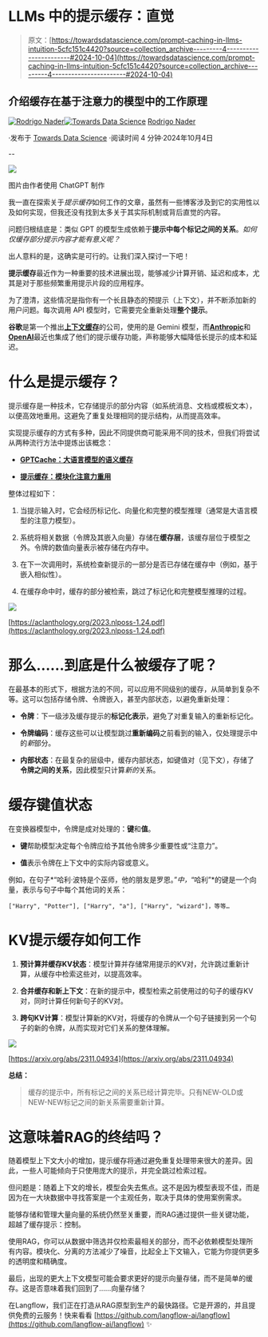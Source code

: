 # LLMs 中的提示缓存：直觉

> 原文：[https://towardsdatascience.com/prompt-caching-in-llms-intuition-5cfc151c4420?source=collection_archive---------4-----------------------#2024-10-04](https://towardsdatascience.com/prompt-caching-in-llms-intuition-5cfc151c4420?source=collection_archive---------4-----------------------#2024-10-04)

## 介绍缓存在基于注意力的模型中的工作原理

[](https://medium.com/@rodrigonader?source=post_page---byline--5cfc151c4420--------------------------------)[![Rodrigo Nader](../Images/c1715d46ef7939ff85fc7c908e92b2f1.png)](https://medium.com/@rodrigonader?source=post_page---byline--5cfc151c4420--------------------------------)[](https://towardsdatascience.com/?source=post_page---byline--5cfc151c4420--------------------------------)[![Towards Data Science](../Images/a6ff2676ffcc0c7aad8aaf1d79379785.png)](https://towardsdatascience.com/?source=post_page---byline--5cfc151c4420--------------------------------) [Rodrigo Nader](https://medium.com/@rodrigonader?source=post_page---byline--5cfc151c4420--------------------------------)

·发布于 [Towards Data Science](https://towardsdatascience.com/?source=post_page---byline--5cfc151c4420--------------------------------) ·阅读时间 4 分钟·2024年10月4日

--

![](../Images/9da5fcfecad7b9e5ffa7ce5a6172ef0b.png)

图片由作者使用 ChatGPT 制作

我一直在探索关于*提示缓存*如何工作的文章，虽然有一些博客涉及到它的实用性以及如何实现，但我还没有找到太多关于其实际机制或背后直觉的内容。

问题归根结底是：类似 GPT 的模型生成依赖于**提示中每个标记之间的关系**。*如何仅缓存部分提示内容才能有意义呢？*

出人意料的是，这确实是可行的。让我们深入探讨一下吧！

**提示缓存**最近作为一种重要的技术进展出现，能够减少计算开销、延迟和成本，尤其是对于那些频繁重用提示片段的应用程序。

为了澄清，这些情况是指你有一个长且静态的预提示（上下文），并不断添加新的用户问题。每次调用 API 模型时，它需要完全重新处理**整个提示**。

**谷歌**是第一个推出[**上下文缓存**](https://cloud.google.com/vertex-ai/generative-ai/docs/context-cache/context-cache-overview)的公司，使用的是 Gemini 模型，而[**Anthropic**](https://www.anthropic.com/news/prompt-caching)和[**OpenAI**](https://platform.openai.com/docs/guides/prompt-caching)最近也集成了他们的提示缓存功能，声称能够大幅降低长提示的成本和延迟。

# 什么是提示缓存？

提示缓存是一种技术，它存储提示的部分内容（如系统消息、文档或模板文本），以便高效地重用。这避免了重复处理相同的提示结构，从而提高效率。

实现提示缓存的方式有多种，因此不同提供商可能采用不同的技术，但我们将尝试从两种流行方法中提炼出该概念：

+   [**GPTCache：大语言模型的语义缓存**](https://aclanthology.org/2023.nlposs-1.24.pdf)

+   [**提示缓存：模块化注意力重用**](https://arxiv.org/pdf/2311.04934)

整体过程如下：

1.  当提示输入时，它会经历标记化、向量化和完整的模型推理（通常是大语言模型的注意力模型）。

1.  系统将相关数据（令牌及其嵌入向量）存储在**缓存层**，该缓存层位于模型之外。令牌的数值向量表示被存储在内存中。

1.  在下一次调用时，系统检查新提示的一部分是否已存储在缓存中（例如，基于嵌入相似性）。

1.  在缓存命中时，缓存的部分被检索，跳过了标记化和完整模型推理的过程。

![](../Images/e7f90c2a611b4e1abbbfd64dac73e832.png)

[https://aclanthology.org/2023.nlposs-1.24.pdf](https://aclanthology.org/2023.nlposs-1.24.pdf)

# 那么……到底是什么被缓存了呢？

在最基本的形式下，根据方法的不同，可以应用不同级别的缓存，从简单到复杂不等。这可以包括存储令牌、令牌嵌入，甚至内部状态，以避免重新处理：

+   **令牌**：下一级涉及缓存提示的**标记化表示**，避免了对重复输入的重新标记化。

+   **令牌编码**：缓存这些可以让模型跳过**重新编码**之前看到的输入，仅处理提示中的*新*部分。

+   **内部状态**：在最复杂的层级中，缓存内部状态，如键值对（见下文），存储了**令牌之间的关系**，因此模型只计算*新的*关系。

# 缓存键值状态

在变换器模型中，令牌是成对处理的：**键**和**值**。

+   **键**帮助模型决定每个令牌应给予其他令牌多少重要性或“注意力”。

+   **值**表示令牌在上下文中的实际内容或意义。

例如，在句子*“哈利·波特是个巫师，他的朋友是罗恩。”*中，*“哈利”*的键是一个向量，表示与句子中每个其他词的关系：

`["Harry", "Potter"], ["Harry", "a"], ["Harry", "wizard"]，等等…`

# KV提示缓存如何工作

1.  **预计算并缓存KV状态**：模型计算并存储常用提示的KV对，允许跳过重新计算，从缓存中检索这些对，以提高效率。

1.  **合并缓存和新上下文**：在新的提示中，模型检索之前使用过的句子的缓存KV对，同时计算任何新句子的KV对。

1.  **跨句KV计算**：模型计算新的KV对，将缓存的令牌从一个句子链接到另一个句子的新的令牌，从而实现对它们关系的整体理解。

![](../Images/46f1763f48212864ed71f0fe6cb78be1.png)

[https://arxiv.org/abs/2311.04934](https://arxiv.org/abs/2311.04934)

**总结：**

> 缓存的提示中，所有标记之间的关系已经计算完毕。只有NEW-OLD或NEW-NEW标记之间的新关系需要重新计算。

# 这意味着RAG的终结吗？

随着模型上下文大小的增加，提示缓存将通过避免重复处理带来很大的差异。因此，一些人可能倾向于只使用庞大的提示，并完全跳过检索过程。

但问题是：随着上下文的增长，模型会失去焦点。这不是因为模型表现不佳，而是因为在一大块数据中寻找答案是一个主观任务，取决于具体的使用案例需求。

能够存储和管理大量向量的系统仍然至关重要，而RAG通过提供一些关键功能，超越了缓存提示：控制。

使用RAG，你可以从数据中筛选并仅检索最相关的部分，而不必依赖模型处理所有内容。模块化、分离的方法减少了噪音，比起全上下文输入，它能为你提供更多的透明度和精确度。

最后，出现的更大上下文模型可能会要求更好的提示向量存储，而不是简单的缓存。这是否意味着我们回到了……向量存储？

在Langflow，我们正在打造从RAG原型到生产的最快路径。它是开源的，并且提供免费的云服务！快来看看 [https://github.com/langflow-ai/langflow](https://github.com/langflow-ai/langflow) ✨
